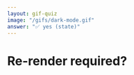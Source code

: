 ```yaml
---
layout: gif-quiz
image: "/gifs/dark-mode.gif"
answer: "✅ yes (state)"
---
```


# Re-render required?